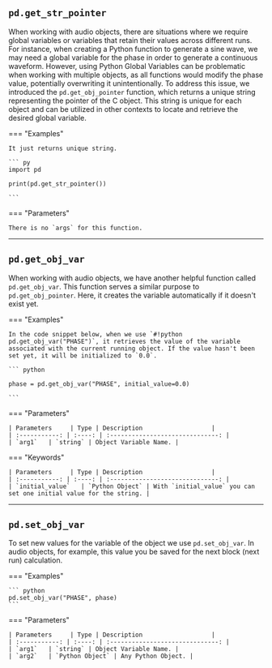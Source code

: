 ## `pd.get_str_pointer`

When working with audio objects, there are situations where we require global variables or variables that retain their values across different runs. For instance, when creating a Python function to generate a sine wave, we may need a global variable for the phase in order to generate a continuous waveform. However, using Python Global Variables can be problematic when working with multiple objects, as all functions would modify the phase value, potentially overwriting it unintentionally. To address this issue, we introduced the `pd.get_obj_pointer` function, which returns a unique string representing the pointer of the C object. This string is unique for each object and can be utilized in other contexts to locate and retrieve the desired global variable. 

=== "Examples" 
    
    It just returns unique string.
    
    ``` py
    import pd
	    
    print(pd.get_str_pointer())

    ```
    
=== "Parameters" 

    There is no `args` for this function.



--------------------------------------

## `pd.get_obj_var`

When working with audio objects, we have another helpful function called `pd.get_obj_var`. This function serves a similar purpose to `pd.get_obj_pointer`. Here, it creates the variable automatically if it doesn't exist yet.

=== "Examples" 

    In the code snippet below, when we use `#!python pd.get_obj_var("PHASE")`, it retrieves the value of the variable associated with the current running object. If the value hasn't been set yet, it will be initialized to `0.0`.

    ``` python
     
    phase = pd.get_obj_var("PHASE", initial_value=0.0)
            
    ```
    
=== "Parameters" 

    | Parameters     | Type | Description                   | 
    | :-----------: | :----: | :------------------------------: |
    | `arg1`   | `string` | Object Variable Name. |

=== "Keywords" 

    | Parameters     | Type | Description                   | 
    | :-----------: | :----: | :------------------------------: |
    | `initial_value`   | `Python Object` | With `initial_value` you can set one initial value for the string. | 



--------------------------------------

## `pd.set_obj_var`

To set new values for the variable of the object we use `pd.set_obj_var`. In audio objects, for example, this value you be saved for the next block (next run) calculation.

=== "Examples"

    ``` python
    pd.set_obj_var("PHASE", phase)
    ```
    
=== "Parameters" 

    | Parameters     | Type | Description                   | 
    | :-----------: | :----: | :------------------------------: |
    | `arg1`   | `string` | Object Variable Name. |
    | `arg2`   | `Python Object` | Any Python Object. |

